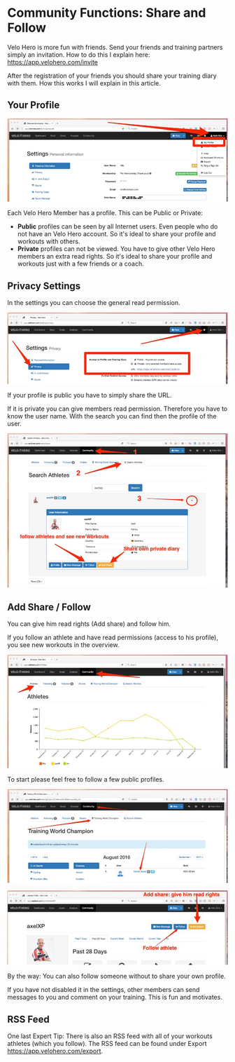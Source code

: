 # Community Functions: Share and Follow

Velo Hero is more fun with friends. Send your friends and training partners simply an invitation. How to do this I explain here: <https://app.velohero.com/invite>

After the registration of your friends you should share your training diary with them. How this works I will explain in this article.

## Your Profile

![Screenshot](img/My-Profile-Button-Velo-Hero.jpg)

Each Velo Hero Member has a profile. This can be Public or Private:

* **Public** profiles can be seen by all Internet users. Even people who do not have an Velo Hero account. So it's ideal to share your profile and workouts with others.
* **Private** profiles can not be viewed. You have to give other Velo Hero members an extra read rights. So it's ideal to share your profile and workouts just with a few friends or a coach.

## Privacy Settings

In the settings you can choose the general read permission.

![Screenshot](img/Privacy-Setting-Velo-Hero.jpg)

If your profile is public you have to simply share the URL.

If it is private you can give members read permission. Therefore you have to know the user name. With the search you can find then the profile of the user.

![Screenshot](img/Share-Follow-Athletes-Velo-Hero.jpg)

## Add Share / Follow

You can give him read rights (Add share) and follow him.

If you follow an athlete and have read permissions (access to his profile), you see new workouts in the overview.

![Screenshot](img/Athletes-Velo-Hero.jpg)

To start please feel free to follow a few public profiles.

![Screenshot](img/Training-World-Champion-Velo-Hero.jpg)

![Screenshot](img/Follow-and-Share-Own-Profile-Velo-Helo.jpg)

By the way: You can also follow someone without to share your own profile.

If you have not disabled it in the settings, other members can send messages to you and comment on your training. This is fun and motivates.

## RSS Feed

One last Expert Tip: There is also an RSS feed with all of your workouts athletes (which you follow). The RSS feed can be found under Export <https://app.velohero.com/export>.